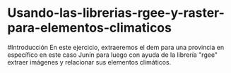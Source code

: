 # Usando-las-librerias-rgee-y-raster-para-elementos-climaticos 
 #Introducción
En este ejercicio, extraeremos el dem para una provincia en específico en este caso Junín  para luego con ayuda de la librería "rgee" extraer imágenes y relacionar sus elementos climáticos.

